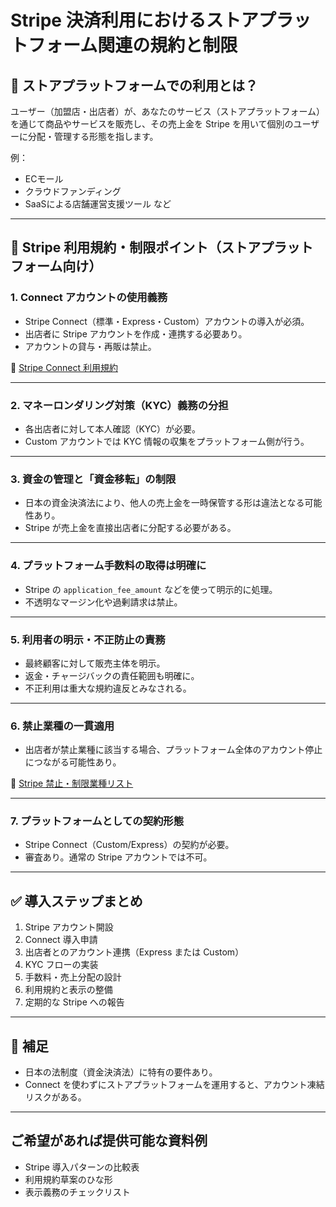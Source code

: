 # Stripe 決済利用におけるストアプラットフォーム関連の規約と制限

## 🔑 ストアプラットフォームでの利用とは？
ユーザー（加盟店・出店者）が、あなたのサービス（ストアプラットフォーム）を通じて商品やサービスを販売し、その売上金を Stripe を用いて個別のユーザーに分配・管理する形態を指します。

例：
- ECモール
- クラウドファンディング
- SaaSによる店舗運営支援ツール など

---

## 🧾 Stripe 利用規約・制限ポイント（ストアプラットフォーム向け）

### 1. Connect アカウントの使用義務
- Stripe Connect（標準・Express・Custom）アカウントの導入が必須。
- 出店者に Stripe アカウントを作成・連携する必要あり。
- アカウントの貸与・再販は禁止。

🔗 [Stripe Connect 利用規約](https://stripe.com/legal/connect)

---

### 2. マネーロンダリング対策（KYC）義務の分担
- 各出店者に対して本人確認（KYC）が必要。
- Custom アカウントでは KYC 情報の収集をプラットフォーム側が行う。

---

### 3. 資金の管理と「資金移転」の制限
- 日本の資金決済法により、他人の売上金を一時保管する形は違法となる可能性あり。
- Stripe が売上金を直接出店者に分配する必要がある。

---

### 4. プラットフォーム手数料の取得は明確に
- Stripe の `application_fee_amount` などを使って明示的に処理。
- 不透明なマージン化や過剰請求は禁止。

---

### 5. 利用者の明示・不正防止の責務
- 最終顧客に対して販売主体を明示。
- 返金・チャージバックの責任範囲も明確に。
- 不正利用は重大な規約違反とみなされる。

---

### 6. 禁止業種の一貫適用
- 出店者が禁止業種に該当する場合、プラットフォーム全体のアカウント停止につながる可能性あり。

🔗 [Stripe 禁止・制限業種リスト](https://stripe.com/restricted-businesses)

---

### 7. プラットフォームとしての契約形態
- Stripe Connect（Custom/Express）の契約が必要。
- 審査あり。通常の Stripe アカウントでは不可。

---

## ✅ 導入ステップまとめ

1. Stripe アカウント開設
2. Connect 導入申請
3. 出店者とのアカウント連携（Express または Custom）
4. KYC フローの実装
5. 手数料・売上分配の設計
6. 利用規約と表示の整備
7. 定期的な Stripe への報告

---

## 📌 補足
- 日本の法制度（資金決済法）に特有の要件あり。
- Connect を使わずにストアプラットフォームを運用すると、アカウント凍結リスクがある。

---

## ご希望があれば提供可能な資料例
- Stripe 導入パターンの比較表
- 利用規約草案のひな形
- 表示義務のチェックリスト

